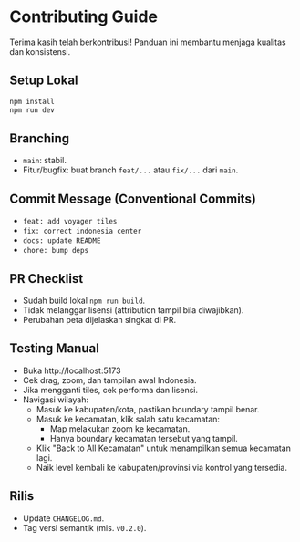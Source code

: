# Contributing Guide

Terima kasih telah berkontribusi! Panduan ini membantu menjaga kualitas dan konsistensi.


## Setup Lokal

```bash
npm install
npm run dev
```


## Branching

  - `main`: stabil.
  - Fitur/bugfix: buat branch `feat/...` atau `fix/...` dari `main`.


## Commit Message (Conventional Commits)

  - `feat: add voyager tiles`
  - `fix: correct indonesia center`
  - `docs: update README`
  - `chore: bump deps`


## PR Checklist

  - Sudah build lokal `npm run build`.
  - Tidak melanggar lisensi (attribution tampil bila diwajibkan).
  - Perubahan peta dijelaskan singkat di PR.


## Testing Manual

  - Buka http://localhost:5173
  - Cek drag, zoom, dan tampilan awal Indonesia.
  - Jika mengganti tiles, cek performa dan lisensi.
  - Navigasi wilayah:
    - Masuk ke kabupaten/kota, pastikan boundary tampil benar.
    - Masuk ke kecamatan, klik salah satu kecamatan:
      - Map melakukan zoom ke kecamatan.
      - Hanya boundary kecamatan tersebut yang tampil.
    - Klik "Back to All Kecamatan" untuk menampilkan semua kecamatan lagi.
    - Naik level kembali ke kabupaten/provinsi via kontrol yang tersedia.


## Rilis

  - Update `CHANGELOG.md`.
  - Tag versi semantik (mis. `v0.2.0`).
